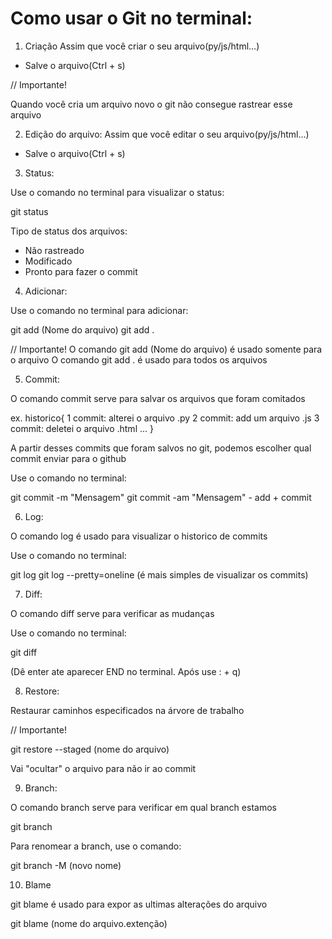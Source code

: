 # Como usar o Git no terminal:

1. Criação
Assim que você criar o seu arquivo(py/js/html...)

- Salve o arquivo(Ctrl + s)

// Importante!

Quando você cria um arquivo novo o git não consegue rastrear esse arquivo

2. Edição do arquivo:
Assim que você editar o seu arquivo(py/js/html...)

- Salve o arquivo(Ctrl + s)


3. Status:

Use o comando no terminal para visualizar o status:

git status

Tipo de status dos arquivos:

- Não rastreado
- Modificado
- Pronto para fazer o commit

4. Adicionar:

Use o comando no terminal para adicionar:

git add (Nome do arquivo)
git add .

// Importante!
O comando git add (Nome do arquivo) é usado somente para o arquivo
O comando git add . é usado para todos os arquivos

5. Commit:

O comando commit serve para salvar os arquivos que foram comitados

ex. historico{
    1 commit: alterei o arquivo .py
    2 commit: add um arquivo .js
    3 commit: deletei o arquivo .html
    ...
}

A partir desses commits que foram salvos no git, podemos escolher qual commit enviar para o github

Use o comando no terminal:

git commit -m "Mensagem"
git commit -am "Mensagem" - add + commit

6. Log:

O comando log é usado para visualizar o historico de commits

Use o comando no terminal:

git log
git log --pretty=oneline (é mais simples de visualizar os commits)

7. Diff:

O comando diff serve para verificar as mudanças

Use o comando no terminal:

git diff

(Dê enter ate aparecer END no terminal. Após use : + q)

8. Restore:

Restaurar caminhos especificados na árvore de trabalho

// Importante!

git restore --staged (nome do arquivo)

Vai "ocultar" o arquivo para não ir ao commit

9. Branch:

O comando branch serve para verificar em qual branch estamos

git branch

Para renomear a branch, use o comando:

git branch -M (novo nome)

10. Blame

git blame é usado para expor as ultimas alterações do arquivo

git blame (nome do arquivo.extenção)
